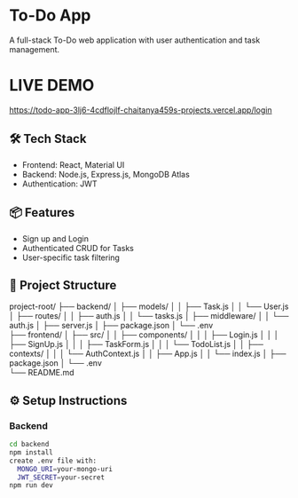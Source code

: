 # To-Do App

A full-stack To-Do web application with user authentication and task management.

# LIVE DEMO

https://todo-app-3lj6-4cdflojlf-chaitanya459s-projects.vercel.app/login

## 🛠 Tech Stack
- Frontend: React, Material UI
- Backend: Node.js, Express.js, MongoDB Atlas
- Authentication: JWT

## 📦 Features
- Sign up and Login
- Authenticated CRUD for Tasks
- User-specific task filtering

## 📂 Project Structure
project-root/
├── backend/
│   ├── models/
│   │   ├── Task.js
│   │   └── User.js
│   ├── routes/
│   │   ├── auth.js
│   │   └── tasks.js
│   ├── middleware/
│   │   └── auth.js
│   ├── server.js
│   ├── package.json
│   └── .env                
├── frontend/
│   ├── src/
│   │   ├── components/
│   │   │   ├── Login.js
│   │   │   ├── SignUp.js
│   │   │   ├── TaskForm.js
│   │   │   └── TodoList.js
│   │   ├── contexts/
│   │   │   └── AuthContext.js
│   │   ├── App.js
│   │   └── index.js
│   ├── package.json
│   └── .env                 
└── README.md

## ⚙️ Setup Instructions

### Backend
```bash
cd backend
npm install
create .env file with:
  MONGO_URI=your-mongo-uri
  JWT_SECRET=your-secret
npm run dev
